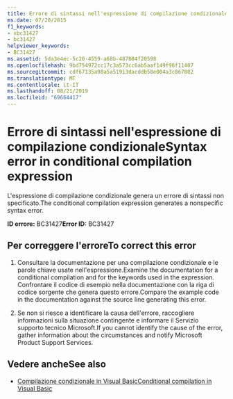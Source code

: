 ```yaml
---
title: Errore di sintassi nell'espressione di compilazione condizionale
ms.date: 07/20/2015
f1_keywords:
- vbc31427
- bc31427
helpviewer_keywords:
- BC31427
ms.assetid: 5da3e4ec-5c20-4559-a68b-487884f20598
ms.openlocfilehash: 9bd754972cc17c3a573cc6ab5aaf149f96f11407
ms.sourcegitcommit: cdf67135a98a5a51913dacddb58e004a3c867802
ms.translationtype: MT
ms.contentlocale: it-IT
ms.lasthandoff: 08/21/2019
ms.locfileid: "69664417"
---
```

# <a name="syntax-error-in-conditional-compilation-expression"></a><span data-ttu-id="f3cf0-102">Errore di sintassi nell'espressione di compilazione condizionale</span><span class="sxs-lookup"><span data-stu-id="f3cf0-102">Syntax error in conditional compilation expression</span></span>
<span data-ttu-id="f3cf0-103">L'espressione di compilazione condizionale genera un errore di sintassi non specificato.</span><span class="sxs-lookup"><span data-stu-id="f3cf0-103">The conditional compilation expression generates a nonspecific syntax error.</span></span>  
  
 <span data-ttu-id="f3cf0-104">**ID errore:** BC31427</span><span class="sxs-lookup"><span data-stu-id="f3cf0-104">**Error ID:** BC31427</span></span>  
  
## <a name="to-correct-this-error"></a><span data-ttu-id="f3cf0-105">Per correggere l'errore</span><span class="sxs-lookup"><span data-stu-id="f3cf0-105">To correct this error</span></span>  
  
1. <span data-ttu-id="f3cf0-106">Consultare la documentazione per una compilazione condizionale e le parole chiave usate nell'espressione.</span><span class="sxs-lookup"><span data-stu-id="f3cf0-106">Examine the documentation for a conditional compilation and for the keywords used in the expression.</span></span> <span data-ttu-id="f3cf0-107">Confrontare il codice di esempio nella documentazione con la riga di codice sorgente che genera questo errore.</span><span class="sxs-lookup"><span data-stu-id="f3cf0-107">Compare the example code in the documentation against the source line generating this error.</span></span>  
  
2. <span data-ttu-id="f3cf0-108">Se non si riesce a identificare la causa dell'errore, raccogliere informazioni sulla situazione contingente e informare il Servizio supporto tecnico Microsoft.</span><span class="sxs-lookup"><span data-stu-id="f3cf0-108">If you cannot identify the cause of the error, gather information about the circumstances and notify Microsoft Product Support Services.</span></span>  
  
## <a name="see-also"></a><span data-ttu-id="f3cf0-109">Vedere anche</span><span class="sxs-lookup"><span data-stu-id="f3cf0-109">See also</span></span>

- [<span data-ttu-id="f3cf0-110">Compilazione condizionale in Visual Basic</span><span class="sxs-lookup"><span data-stu-id="f3cf0-110">Conditional compilation in Visual Basic</span></span>](../programming-guide/program-structure/conditional-compilation.md)

